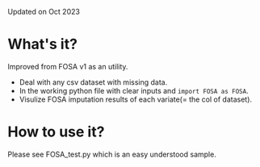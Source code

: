 Updated on Oct 2023

# What's it?
Improved from FOSA v1 as an utility.
- Deal with any csv dataset with missing data.
- In the working python file with clear inputs and ```import FOSA as FOSA```.
- Visulize FOSA imputation results of each variate(= the col of dataset).

# How to use it?
Please see FOSA_test.py which is an easy understood sample.

